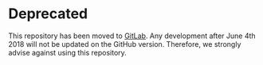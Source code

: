 Deprecated
==========

This repository has been moved to [GitLab](https://gitlab.com/elad.noor/stFBA).
Any development after June 4th 2018 will not be updated on the GitHub version.
Therefore, we strongly advise against using this repository.
